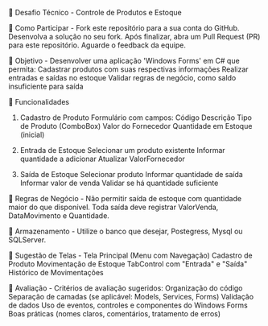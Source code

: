 💼 Desafio Técnico - Controle de Produtos e Estoque

📌 Como Participar - Fork este repositório para a sua conta do GitHub.
  Desenvolva a solução no seu fork.
  Após finalizar, abra um Pull Request (PR) para este repositório.
  Aguarde o feedback da equipe.

🎯 Objetivo - Desenvolver uma aplicação 'Windows Forms' em C# que permita:
  Cadastrar produtos com suas respectivas informações
  Realizar entradas e saídas no estoque
  Validar regras de negócio, como saldo insuficiente para saída

🧠 Funcionalidades
1. Cadastro de Produto
Formulário com campos:
  Código
  Descrição
  Tipo de Produto (ComboBox)
  Valor do Fornecedor
  Quantidade em Estoque (inicial)

3. Entrada de Estoque
  Selecionar um produto existente
  Informar quantidade a adicionar
  Atualizar ValorFornecedor

3. Saída de Estoque
  Selecionar produto
  Informar quantidade de saída
  Informar valor de venda
  Validar se há quantidade suficiente

🧪 Regras de Negócio - Não permitir saída de estoque com quantidade maior do que disponível.
  Toda saída deve registrar ValorVenda, DataMovimento e Quantidade.
  
💾 Armazenamento - Utilize o banco que desejar, Postegress, Mysql ou SQLServer.
  
🧰 Sugestão de Telas - Tela Principal (Menu com Navegação)
  Cadastro de Produto
  Movimentação de Estoque
  TabControl com "Entrada" e "Saída"
  Histórico de Movimentações

📝 Avaliação - Critérios de avaliação sugeridos:
  Organização do código
  Separação de camadas (se aplicável: Models, Services, Forms)
  Validação de dados
  Uso de eventos, controles e componentes do Windows Forms
  Boas práticas (nomes claros, comentários, tratamento de erros)
